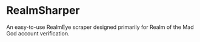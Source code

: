 # RealmSharper
An easy-to-use RealmEye scraper designed primarily for Realm of the Mad God account verification.